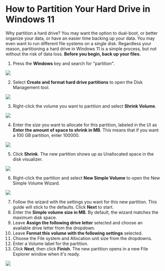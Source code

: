 # How to Partition Your Hard Drive in Windows 11

Why partition a hard drive? You may want the option to dual-boot, or better organize your data, or have an easier time backing up your data. You may even want to run different file systems on a single disk. Regardless your reason, partitioning a hard drive in Windows 11 is a simple process, but not without the risk of data loss. **Before you begin, back up your files.**

1. Press the **Windows** key and search for "partition".

![](https://www.natebee.com/portfolio/writing/images/partition_search.png)

2. Select **Create and format hard drive partitions** to open the Disk Management tool.

![](https://www.natebee.com/portfolio/writing/images/partition_disk-management.png)

3. Right-click the volume you want to partition and select **Shrink Volume**.

![](https://www.natebee.com/portfolio/writing/images/partition_right-click.png)

4. Enter the size you want to allocate for this partition, labeled in the UI as **Enter the amount of space to shrink in MB**. This means that if you want a 100 GB partition, enter 100000.

![](https://www.natebee.com/portfolio/writing/images/partition_shrink-dialog.png)

5. Click **Shrink**. The new partition shows up as Unallocated space in the disk visualizer.

![](https://www.natebee.com/portfolio/writing/images/partition_unallocated-space.png)

6. Right-click the partition and select **New Simple Volume** to open the New Simple Volume Wizard.

![](https://www.natebee.com/portfolio/writing/images/partition_new-simple-volume.png)

7. Follow the wizard with the settings you want for this new partition. This guide will stick to the defaults. Click **Next** to start.
8. Enter the **Simple volume size in MB**. By default, the wizard matches the maximum disk space.
9. Leave **Assign the following drive letter** selected and choose an available drive letter from the dropdown.
10. Leave **Format this volume with the following settings** selected.
11. Choose the File system and Allocation unit size from the dropdowns.
12. Enter a Volume label for the partition.
13. Click **Next**, then click **Finish**. The new partition opens in a new File Explorer window when it's ready.

![](https://www.natebee.com/portfolio/writing/images/partition_final-state.png)
